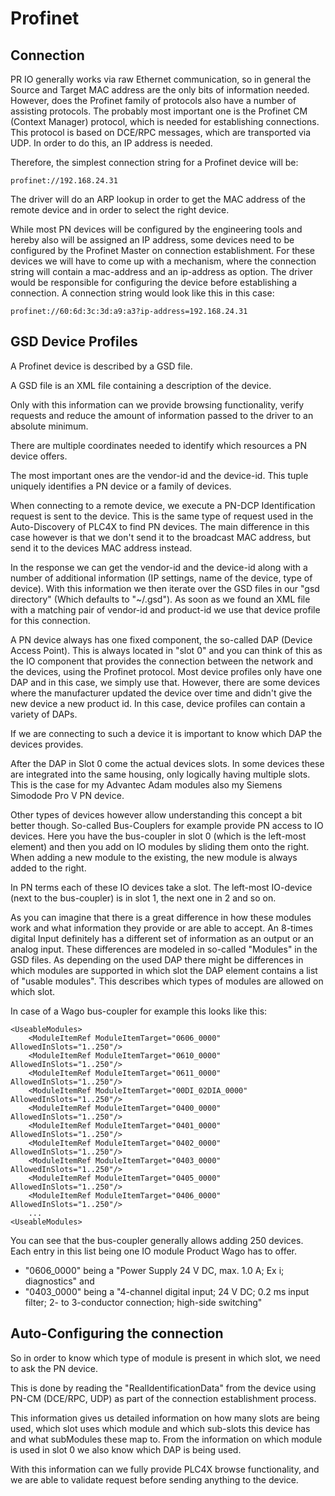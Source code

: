 <!--
  Licensed to the Apache Software Foundation (ASF) under one
  or more contributor license agreements.  See the NOTICE file
  distributed with this work for additional information
  regarding copyright ownership.  The ASF licenses this file
  to you under the Apache License, Version 2.0 (the
  "License"); you may not use this file except in compliance
  with the License.  You may obtain a copy of the License at

      https://www.apache.org/licenses/LICENSE-2.0

  Unless required by applicable law or agreed to in writing,
  software distributed under the License is distributed on an
  "AS IS" BASIS, WITHOUT WARRANTIES OR CONDITIONS OF ANY
  KIND, either express or implied.  See the License for the
  specific language governing permissions and limitations
  under the License.
  -->

# Profinet

## Connection

PR IO generally works via raw Ethernet communication, so in general the Source and Target MAC address are the only bits of information needed. 
However, does the Profinet family of protocols also have a number of assisting protocols. 
The probably most important one is the Profinet CM (Context Manager) protocol, which is needed for establishing connections.
This protocol is based on DCE/RPC messages, which are transported via UDP.
In order to do this, an IP address is needed.

Therefore, the simplest connection string for a Profinet device will be:

    profinet://192.168.24.31

The driver will do an ARP lookup in order to get the MAC address of the remote device and in order to select the right device.

While most PN devices will be configured by the engineering tools and hereby also will be assigned an IP address, some devices need to be configured by the Profinet Master on connection establishment.
For these devices we will have to come up with a mechanism, where the connection string will contain a mac-address and an ip-address as option. 
The driver would be responsible for configuring the device before establishing a connection. 
A connection string would look like this in this case:

    profinet://60:6d:3c:3d:a9:a3?ip-address=192.168.24.31

## GSD Device Profiles

A Profinet device is described by a GSD file. 

A GSD file is an XML file containing a description of the device.

Only with this information can we provide browsing functionality, verify requests and reduce the amount of information passed to the driver to an absolute minimum.

There are multiple coordinates needed to identify which resources a PN device offers.

The most important ones are the vendor-id and the device-id. This tuple uniquely identifies a PN device or a family of devices.

When connecting to a remote device, we execute a PN-DCP Identification request is sent to the device. 
This is the same type of request used in the Auto-Discovery of PLC4X to find PN devices. 
The main difference in this case however is that we don't send it to the broadcast MAC address, but send it to the devices MAC address instead.

In the response we can get the vendor-id and the device-id along with a number of additional information (IP settings, name of the device, type of device).
With this information we then iterate over the GSD files in our "gsd directory" (Which defaults to "~/.gsd"). 
As soon as we found an XML file with a matching pair of vendor-id and product-id we use that device profile for this connection.

A PN device always has one fixed component, the so-called DAP (Device Access Point). 
This is always located in "slot 0" and you can think of this as the IO component that provides the connection between the network and the devices, using the Profinet protocol.
Most device profiles only have one DAP and in this case, we simply use that. 
However, there are some devices where the manufacturer updated the device over time and didn't give the new device a new product id.
In this case, device profiles can contain a variety of DAPs. 

If we are connecting to such a device it is important to know which DAP the devices provides.

After the DAP in Slot 0 come the actual devices slots. 
In some devices these are integrated into the same housing, only logically having multiple slots.
This is the case for my Advantec Adam modules also my Siemens Simodode Pro V PN device.

Other types of devices however allow understanding this concept a bit better though. 
So-called Bus-Couplers for example provide PN access to IO devices. 
Here you have the bus-coupler in slot 0 (which is the left-most element) and then you add on IO modules by sliding them onto the right. 
When adding a new module to the existing, the new module is always added to the right.

In PN terms each of these IO devices take a slot. 
The left-most IO-device (next to the bus-coupler) is in slot 1, the next one in 2 and so on.

As you can imagine that there is a great difference in how these modules work and what information they provide or are able to accept. 
An 8-times digital Input definitely has a different set of information as an output or an analog input.
These differences are modeled in so-called "Modules" in the GSD files. 
As depending on the used DAP there might be differences in which modules are supported in which slot the DAP element contains a list of "usable modules".
This describes which types of modules are allowed on which slot.

In case of a Wago bus-coupler for example this looks like this:

    <UseableModules>
		<ModuleItemRef ModuleItemTarget="0606_0000" AllowedInSlots="1..250"/>
		<ModuleItemRef ModuleItemTarget="0610_0000" AllowedInSlots="1..250"/>
		<ModuleItemRef ModuleItemTarget="0611_0000" AllowedInSlots="1..250"/>
		<ModuleItemRef ModuleItemTarget="00DI_02DIA_0000" AllowedInSlots="1..250"/>
		<ModuleItemRef ModuleItemTarget="0400_0000" AllowedInSlots="1..250"/>
		<ModuleItemRef ModuleItemTarget="0401_0000" AllowedInSlots="1..250"/>
		<ModuleItemRef ModuleItemTarget="0402_0000" AllowedInSlots="1..250"/>
		<ModuleItemRef ModuleItemTarget="0403_0000" AllowedInSlots="1..250"/>
		<ModuleItemRef ModuleItemTarget="0405_0000" AllowedInSlots="1..250"/>
		<ModuleItemRef ModuleItemTarget="0406_0000" AllowedInSlots="1..250"/>
        ...
    <UseableModules>

You can see that the bus-coupler generally allows adding 250 devices. 
Each entry in this list being one IO module Product Wago has to offer.
- "0606_0000" being a "Power Supply 24 V DC, max. 1.0 A; Ex i; diagnostics" and 
- "0403_0000" being a "4-channel digital input; 24 V DC; 0.2 ms input filter; 2- to 3-conductor connection; high-side switching"

## Auto-Configuring the connection 

So in order to know which type of module is present in which slot, we need to ask the PN device.

This is done by reading the "RealIdentificationData" from the device using PN-CM (DCE/RPC, UDP) as part of the connection establishment process.

This information gives us detailed information on how many slots are being used, which slot uses which module and which sub-slots this device has and what subModules these map to.
From the information on which module is used in slot 0 we also know which DAP is being used.

With this information can we fully provide PLC4X browse functionality, and we are able to validate request before sending anything to the device. 


